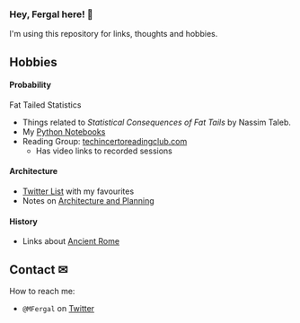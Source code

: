 ### Hey, Fergal here! 👋

I'm using this repository for links, thoughts and hobbies.

## Hobbies
#### Probability
Fat Tailed Statistics
* Things related to *Statistical Consequences of Fat Tails* by Nassim Taleb.
* My [Python Notebooks](https://github.com/FergM/fattails/blob/main/notebooks/README.md)
* Reading Group: [techincertoreadingclub.com](http://www.techincertoreadingclub.com/)
    * Has video links to recorded sessions

#### Architecture
* [Twitter List](https://twitter.com/i/lists/1322508700649750528) with my favourites
* Notes on [Architecture and Planning](https://github.com/FergM/architecture)

#### History
* Links about [Ancient Rome](./history.md#ancient-rome)


## Contact ✉
How to reach me: 
* `@MFergal` on [Twitter](https://twitter.com/MFergal)
